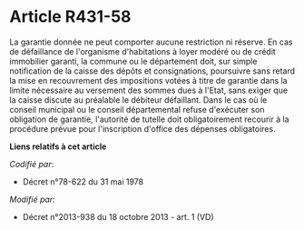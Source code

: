 # Article R431-58

La garantie donnée ne peut comporter aucune restriction ni réserve. En cas de défaillance de l'organisme d'habitations à
loyer modéré ou de crédit immobilier garanti, la commune ou le département doit, sur simple notification de la caisse des
dépôts et consignations, poursuivre sans retard la mise en recouvrement des impositions votées à titre de garantie dans la
limite nécessaire au versement des sommes dues à l'Etat, sans exiger que la caisse discute au préalable le débiteur
défaillant. Dans le cas où le conseil municipal ou le conseil départemental refuse d'exécuter son obligation de garantie,
l'autorité de tutelle doit obligatoirement recourir à la procédure prévue pour l'inscription d'office des dépenses
obligatoires.

**Liens relatifs à cet article**

_Codifié par_:

  - Décret n°78-622 du 31 mai 1978

_Modifié par_:

  - Décret n°2013-938 du 18 octobre 2013 - art. 1 (VD)
